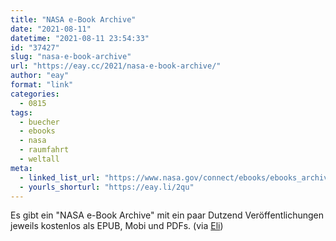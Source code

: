 ```yaml
---
title: "NASA e-Book Archive"
date: "2021-08-11"
datetime: "2021-08-11 23:54:33"
id: "37427"
slug: "nasa-e-book-archive"
url: "https://eay.cc/2021/nasa-e-book-archive/"
author: "eay"
format: "link"
categories:
  - 0815
tags:
  - buecher
  - ebooks
  - nasa
  - raumfahrt
  - weltall
meta:
  - linked_list_url: "https://www.nasa.gov/connect/ebooks/ebooks_archive_1.html"
  - yourls_shorturl: "https://eay.li/2qu"
---
```


Es gibt ein "NASA e-Book Archive" mit ein paar Dutzend Veröffentlichungen jeweils kostenlos als EPUB, Mobi und PDFs. (via [Eli](https://eli.li/2021/08/11/til-that-nasa-has-an-archive-of-ebooks))
